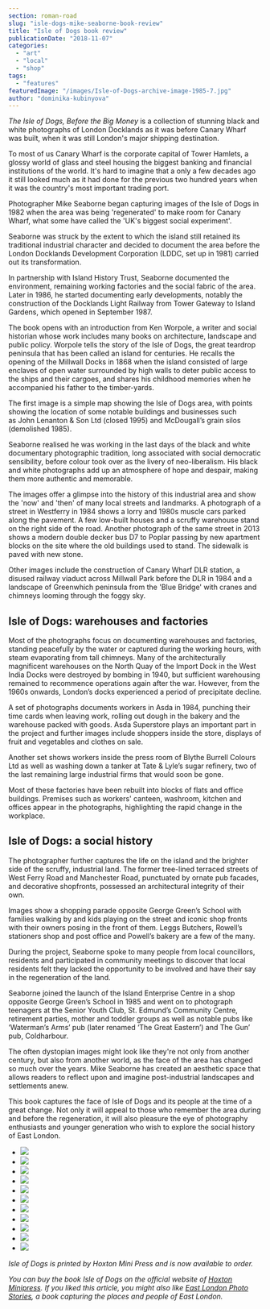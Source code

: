 ```yaml
---
section: roman-road
slug: "isle-dogs-mike-seaborne-book-review"
title: "Isle of Dogs book review"
publicationDate: "2018-11-07"
categories: 
  - "art"
  - "local"
  - "shop"
tags: 
  - "features"
featuredImage: "/images/Isle-of-Dogs-archive-image-1985-7.jpg"
author: "dominika-kubinyova"
---
```


_The Isle of Dogs, Before the Big Money_ is a collection of stunning black and white photographs of London Docklands as it was before Canary Wharf was built, when it was still London's major shipping destination.

To most of us Canary Wharf is the corporate capital of Tower Hamlets, a glossy world of glass and steel housing the biggest banking and financial institutions of the world. It's hard to imagine that a only a few decades ago it still looked much as it had done for the previous two hundred years when it was the country's most important trading port.

Photographer Mike Seaborne began capturing images of the Isle of Dogs in 1982 when the area was being 'regenerated' to make room for Canary Wharf, what some have called the 'UK's biggest social experiment'.

Seaborne was struck by the extent to which the island still retained its traditional industrial character and decided to document the area before the London Docklands Development Corporation (LDDC, set up in 1981) carried out its transformation.

In partnership with Island History Trust, Seaborne documented the environment, remaining working factories and the social fabric of the area. Later in 1986, he started documenting early developments, notably the construction of the Docklands Light Railway from Tower Gateway to Island Gardens, which opened in September 1987.

The book opens with an introduction from Ken Worpole, a writer and social historian whose work includes many books on architecture, landscape and public policy. Worpole tells the story of the Isle of Dogs, the great teardrop peninsula that has been called an island for centuries. He recalls the opening of the Millwall Docks in 1868 when the island consisted of large enclaves of open water surrounded by high walls to deter public access to the ships and their cargoes, and shares his childhood memories when he accompanied his father to the timber-yards.

The first image is a simple map showing the Isle of Dogs area, with points showing the location of some notable buildings and businesses such as John Lenanton & Son Ltd (closed 1995) and McDougall’s grain silos (demolished 1985).

Seaborne realised he was working in the last days of the black and white documentary photographic tradition, long associated with social democratic sensibility, before colour took over as the livery of neo-liberalism. His black and white photographs add up an atmosphere of hope and despair, making them more authentic and memorable.

The images offer a glimpse into the history of this industrial area and show the 'now' and 'then' of many local streets and landmarks. A photograph of a street in Westferry in 1984 shows a lorry and 1980s muscle cars parked along the pavement. A few low-built houses and a scruffy warehouse stand on the right side of the road. Another photograph of the same street in 2013 shows a modern double decker bus D7 to Poplar passing by new apartment blocks on the site where the old buildings used to stand. The sidewalk is paved with new stone.

Other images include the construction of Canary Wharf DLR station, a disused railway viaduct across Millwall Park before the DLR in 1984 and a landscape of Greenwhich peninsula from the 'Blue Bridge' with cranes and chimneys looming through the foggy sky.

## Isle of Dogs: warehouses and factories

Most of the photographs focus on documenting warehouses and factories, standing peacefully by the water or captured during the working hours, with steam evaporating from tall chimneys. Many of the architecturally magnificent warehouses on the North Quay of the Import Dock in the West India Docks were destroyed by bombing in 1940, but sufficient warehousing remained to recommence operations again after the war. However, from the 1960s onwards, London’s docks experienced a period of precipitate decline.

A set of photographs documents workers in Asda in 1984, punching their time cards when leaving work, rolling out dough in the bakery and the warehouse packed with goods. Asda Superstore plays an important part in the project and further images include shoppers inside the store, displays of fruit and vegetables and clothes on sale.

Another set shows workers inside the press room of Blythe Burrell Colours Ltd as well as washing down a tanker at Tate & Lyle’s sugar refinery, two of the last remaining large industrial firms that would soon be gone.

Most of these factories have been rebuilt into blocks of flats and office buildings. Premises such as workers' canteen, washroom, kitchen and offices appear in the photographs, highlighting the rapid change in the workplace.

## Isle of Dogs: a social history

The photographer further captures the life on the island and the brighter side of the scruffy, industrial land. The former tree-lined terraced streets of West Ferry Road and Manchester Road, punctuated by ornate pub facades, and decorative shopfronts, possessed an architectural integrity of their own.

Images show a shopping parade opposite George Green’s School with families walking by and kids playing on the street and iconic shop fronts with their owners posing in the front of them. Leggs Butchers, Rowell’s stationers shop and post office and Powell’s bakery are a few of the many.

During the project, Seaborne spoke to many people from local councillors, residents and participated in community meetings to discover that local residents felt they lacked the opportunity to be involved and have their say in the regeneration of the land.

Seaborne joined the launch of the Island Enterprise Centre in a shop opposite George Green’s School in 1985 and went on to photograph teenagers at the Senior Youth Club, St. Edmund’s Community Centre, retirement parties, mother and toddler groups as well as notable pubs like ‘Waterman’s Arms’ pub (later renamed ‘The Great Eastern’) and The Gun’ pub, Coldharbour.

The often dystopian images might look like they're not only from another century, but also from another world, as the face of the area has changed so much over the years. Mike Seaborne has created an aesthetic space that allows readers to reflect upon and imagine post-industrial landscapes and settlements anew.

This book captures the face of Isle of Dogs and its people at the time of a great change. Not only it will appeal to those who remember the area during and before the regeneration, it will also pleasure the eye of photography enthusiasts and younger generation who wish to explore the social history of East London.

- ![](/images/Isle-of-Dogs_CASE-1-1-1024x842.jpg)
- ![](/images/Isle-of-Dogs-archive-image-19825-1-1024x830.jpg)
- ![](/images/Isle-of-Dogs-archive-image-1983-10-1-1024x683.jpg)
- ![](/images/Isle-of-Dogs-archive-image-1983-1-1024x683.jpg)
- ![](/images/Isle-of-Dogs-archive-image-1984-2-1-1024x683.jpg)
- ![](/images/Isle-of-Dogs-archive-image-1984-6-1-1024x683.jpg)
- ![](/images/Isle-of-Dogs-archive-image-1985-4-1-1024x683.jpg)
- ![](/images/Isle-of-Dogs-archive-image-1985-7-1-1024x683.jpg)
- ![](/images/Isle-of-Dogs-archive-image-1985-8-1-1024x683.jpg)
- ![](/images/Isle-of-Dogs-archive-image-1985-9-1-1024x831.jpg)
- ![](/images/Isle-of-Dogs-archive-image-19853-1-1024x683.jpg)

_Isle of Dogs is printed by Hoxton Mini Press and is now available to order._

_You can buy the book Isle of Dogs on the official website of [Hoxton Minipress](https://www.hoxtonminipress.com/products/the-isle-of-dogs). If you liked this article, you might also like [East London Photo Stories](https://romanroadlondon.com/east-london-photo-stories-book-review/), a book capturing the places and people of East London._
